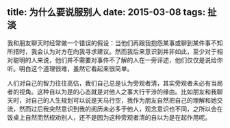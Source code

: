 title: 为什么要说服别人
date: 2015-03-08
tags: 扯淡
---

我和朋友聊天时经常做一个错误的假设：当他们再跟我抱怨某事或聊到某件事不知所措时，我会认为对方在向我寻求建议。然而我后来意识到并非如此，至少对于相对聪明的人来说，他们并不需要对事件不了解的人在一旁评述，他们仅仅是说给你听。明白这个道理很难，虽然它看起来很简单。

<!--more-->

人们对自己的智力往往高估，我们自己总是认为旁观者清，其实旁观者未必有当局者的视角。这种自以为是的心态就是对他人之事大行干涉的缘由。比如朋友和我聊天时，对自己的人生规划可以说是天马行空，我作为朋友自然把自己的理解和她交流，然而过后我突然意识到我的阅历未必多于他人，观念意识也不同，之所以会在饭桌上自然而然规劝别人，还不是因为这种旁观者清的自以为是在起作用呢。


